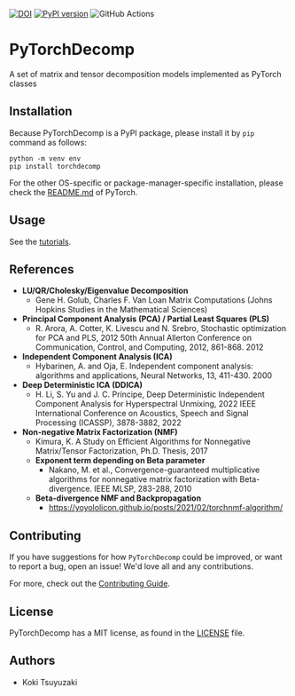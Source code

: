 [![DOI](https://zenodo.org/badge/739235639.svg)](https://zenodo.org/doi/10.5281/zenodo.10677187)
[![PyPI version](https://badge.fury.io/py/torchdecomp.svg)](https://badge.fury.io/py/torchdecomp)
![GitHub Actions](https://github.com/chiba-ai-med/PyTorchDecomp/actions/workflows/build_test_push.yml/badge.svg)


# PyTorchDecomp
A set of matrix and tensor decomposition models implemented as PyTorch classes


## Installation

Because PyTorchDecomp is a PyPI package, please install it by `pip` command as follows:

```shell
python -m venv env
pip install torchdecomp
```

For the other OS-specific or package-manager-specific installation, please check the [README.md](https://github.com/pytorch/pytorch) of PyTorch.


## Usage

See the [tutorials](https://chiba-ai-med.github.io/PyTorchDecomp/tutorials.html).

## References

- **LU/QR/Cholesky/Eigenvalue Decomposition**
  - Gene H. Golub, Charles F. Van Loan Matrix Computations (Johns Hopkins Studies in the Mathematical Sciences)
- **Principal Component Analysis (PCA) / Partial Least Squares (PLS)**
  - R. Arora, A. Cotter, K. Livescu and N. Srebro, Stochastic optimization for PCA and PLS, 2012 50th Annual Allerton Conference on Communication, Control, and Computing, 2012, 861-868. 2012
- **Independent Component Analysis (ICA)**
  - Hybarinen, A. and Oja, E. Independent component analysis: algorithms and applications, Neural Networks, 13, 411-430. 2000
- **Deep Deterministic ICA (DDICA)**
  - H. Li, S. Yu and J. C. Príncipe, Deep Deterministic Independent Component Analysis for Hyperspectral Unmixing, 2022 IEEE International Conference on Acoustics, Speech and Signal Processing (ICASSP), 3878-3882, 2022
- **Non-negative Matrix Factorization (NMF)**
  - Kimura, K. A Study on Efficient Algorithms for Nonnegative Matrix/Tensor Factorization, Ph.D. Thesis, 2017
  - **Exponent term depending on Beta parameter**
    - Nakano, M. et al., Convergence-guaranteed multiplicative algorithms for nonnegative matrix factorization with Beta-divergence. IEEE MLSP, 283-288, 2010
  - **Beta-divergence NMF and Backpropagation**
    - https://yoyololicon.github.io/posts/2021/02/torchnmf-algorithm/

## Contributing

If you have suggestions for how `PyTorchDecomp` could be improved, or want to report a bug, open an issue! We'd love all and any contributions.

For more, check out the [Contributing Guide](https://github.com/chiba-ai-med/PyTorchDecomp/blob/main/CONTRIBUTING.md).


## License

PyTorchDecomp has a MIT license, as found in the [LICENSE](https://github.com/chiba-ai-med/PyTorchDecomp/blob/main/LICENSE) file.


## Authors
- Koki Tsuyuzaki
